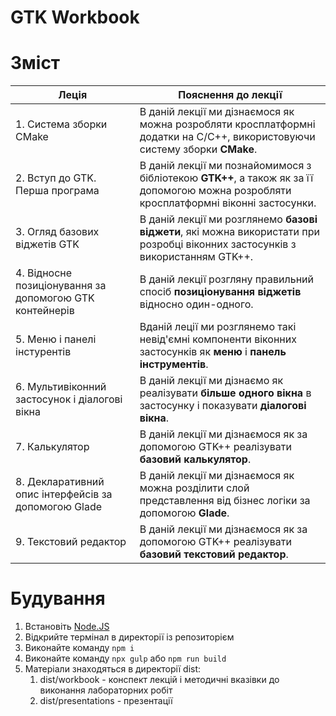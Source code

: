 # GTK Workbook

# Зміст

|Леція|Пояснення до лекції|
|-|-|
|1. Система зборки CMake|В даній лекції ми дізнаємося як можна розробляти кросплатформні додатки на C/C++, використовуючи систему зборки **CMake**.|
|2. Вступ до GTK. Перша програма|В даній лекції ми познайомимося з бібліотекою **GTK++**, а також як за її допомогою можна розробляти кросплатформні віконні застосунки.|
|3. Огляд базових віджетів GTK|В даній лекції ми розглянемо **базові віджети**, які можна використати при розробці віконних застосунків з використанням GTK++.|
|4. Відносне позиціонування за допомогою GTK контейнерів|В даній лекції розгляну правильний спосіб **позиціонування віджетів** відносно один-одного.|
|5. Меню і панелі інстурентів|Вданій леції ми розглянемо такі невід'ємні компоненти віконних застосунків як **меню** і **панель інструментів**.|
|6. Мультивіконний застосунок і діалогові вікна|В даній лекції ми дізнаємо як реалізувати **більше одного вікна** в застосунку і показувати **діалогові вікна**.|
|7. Калькулятор|В даній лекції ми дізнаємося як за допомогою GTK++ реалізувати **базовий калькулятор**.|
|8. Декларативний опис інтерфейсів за допомогою Glade|В даній лекції ми дізнаємося як можна розділити слой представлення від бізнес логіки за допомогою **Glade**.|
|9. Текстовий редактор|В даній лекції ми дізнаємося як за допомогою GTK++ реалізувати **базовий текстовий редактор**.|

# Будування

1. Встановіть [Node.JS](https://nodejs.org/)
2. Відкрийте термінал в директорії із репозиторієм
3. Виконайте команду ```npm i```
4. Виконайте команду ```npx gulp``` або ```npm run build```
5. Матеріали знаходяться в директорії dist:
   1. dist/workbook - конспект лекцій і методичні вказівки до виконання лабораторних робіт
   2. dist/presentations - презентації